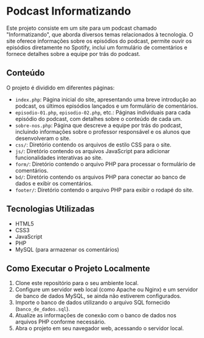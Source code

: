 # Podcast Informatizando

Este projeto consiste em um site para um podcast chamado "Informatizando", que aborda diversos temas relacionados à tecnologia. O site oferece informações sobre os episódios do podcast, permite ouvir os episódios diretamente no Spotify, inclui um formulário de comentários e fornece detalhes sobre a equipe por trás do podcast.

## Conteúdo

O projeto é dividido em diferentes páginas:

- `index.php`: Página inicial do site, apresentando uma breve introdução ao podcast, os últimos episódios lançados e um formulário de comentários.
- `episodio-01.php`, `episodio-02.php`, etc.: Páginas individuais para cada episódio do podcast, com detalhes sobre o conteúdo de cada um.
- `sobre-nos.php`: Página que descreve a equipe por trás do podcast, incluindo informações sobre o professor responsável e os alunos que desenvolveram o site.
- `css/`: Diretório contendo os arquivos de estilo CSS para o site.
- `js/`: Diretório contendo os arquivos JavaScript para adicionar funcionalidades interativas ao site.
- `form/`: Diretório contendo o arquivo PHP para processar o formulário de comentários.
- `bd/`: Diretório contendo os arquivos PHP para conectar ao banco de dados e exibir os comentários.
- `footer/`: Diretório contendo o arquivo PHP para exibir o rodapé do site.

## Tecnologias Utilizadas

- HTML5
- CSS3
- JavaScript
- PHP
- MySQL (para armazenar os comentários)

## Como Executar o Projeto Localmente

1. Clone este repositório para o seu ambiente local.
2. Configure um servidor web local (como Apache ou Nginx) e um servidor de banco de dados MySQL, se ainda não estiverem configurados.
3. Importe o banco de dados utilizando o arquivo SQL fornecido (`banco_de_dados.sql`).
4. Atualize as informações de conexão com o banco de dados nos arquivos PHP conforme necessário.
5. Abra o projeto em seu navegador web, acessando o servidor local.
